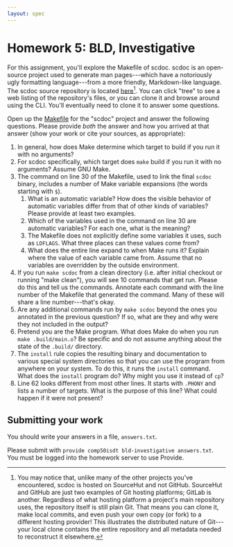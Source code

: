 ```yaml
---
layout: spec
---
```

# Homework 5: BLD, Investigative

For this assignment, you'll explore the Makefile of scdoc. scdoc is an
open-source project used to generate man pages---which have a notoriously ugly
formatting language---from a more friendly, Markdown-like language. The scdoc
source repository is located
[here](https://git.sr.ht/~sircmpwn/scdoc)[^different-forge]. You can click
"tree" to see a web listing of the repository's files, or you can clone it and
browse around using the CLI. You'll eventually need to clone it to answer some
questions.

[^different-forge]: You may notice that, unlike many of the other projects
    you've encountered, scdoc is hosted on SourceHut and not GitHub. SourceHut
    and GitHub are just two examples of Git hosting platforms; GitLab is
    another.  Regardless of what hosting platform a project's main repository
    uses, the repository itself is still plain Git. That means you can clone
    it, make local commits, and even push your own copy (or fork) to a
    different hosting provider! This illustrates the distributed nature of
    Git---your local clone contains the entire repository and all metadata
    needed to reconstruct it elsewhere.

Open up the
[Makefile](https://git.sr.ht/~sircmpwn/scdoc/tree/master/item/Makefile) for the
"scdoc" project and answer the following questions. Please provide *both* the
answer and how you arrived at that answer (show your work or cite your sources,
as appropriate):

1. In general, how does Make determine which target to build if you run it with
   no arguments?
1. For scdoc specifically, which target does `make` build if you run it with no
   arguments? Assume GNU Make.
1. The command on line 30 of the Makefile, used to link the final `scdoc`
   binary, includes a number of Make variable expansions (the words starting
   with `$`).
   1. What is an automatic variable? How does the visible behavior of automatic
      variables differ from that of other kinds of variables? Please provide at
      least two examples.
   1. Which of the variables used in the command on line 30 are automatic
      variables? For each one, what is the meaning?
   1. The Makefile does not explicitly define some variables it uses, such as
      `LDFLAGS`. What three places can these values come from?
   1. What does the entire line expand to when Make runs it? Explain where the
      value of each variable came from. Assume that no variables are overridden
      by the outside environment.
1. If you run `make scdoc` from a clean directory (i.e. after initial checkout
   or running "make clean"), you will see 10 commands that get run. Please do
   this and tell us the commands. Annotate each command with the line number of
   the Makefile that generated the command. Many of these will share a line
   number---that's okay.
1. Are any additional commands run by `make scdoc` beyond the ones you
   annotated in the previous question? If so, what are they and why were they
   not included in the output?
1. Pretend you are the Make program. What does Make do when you run `make
   .build/main.o`? Be specific and do not assume anything about the state of
   the `.build/` directory.
1. The `install` rule copies the resulting binary and documentation to various
   special system directories so that you can use the program from anywhere on
   your system. To do this, it runs the `install` command. What does the
   `install` program do? Why might you use it instead of `cp`?
1. Line 62 looks different from most other lines. It starts with `.PHONY` and
   lists a number of targets. What is the purpose of this line? What could
   happen if it were not present?

## Submitting your work

You should write your answers in a file, `answers.txt`.

Please submit with `provide comp50isdt bld-investigative answers.txt`. You must
be logged into the homework server to use Provide.
